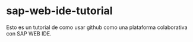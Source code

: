 # sap-web-ide-tutorial

Esto es un tutorial de como usar github como una plataforma colaborativa con SAP WEB IDE.
